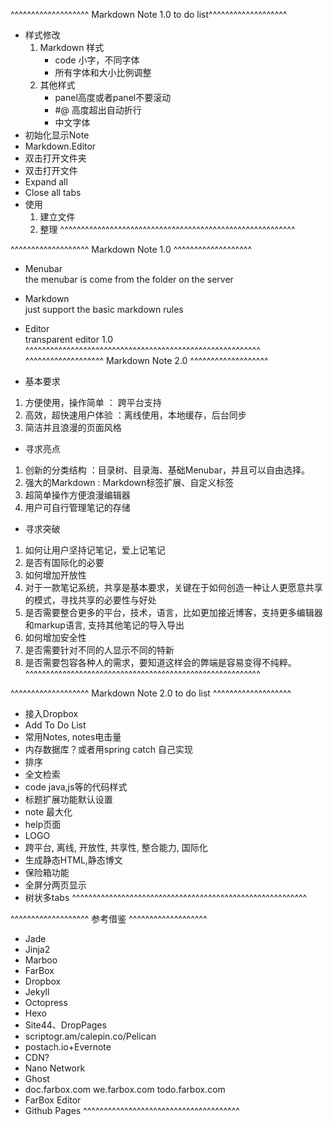 ^^^^^^^^^^^^^^^^^^^ Markdown Note 1.0 to do list^^^^^^^^^^^^^^^^^^^
- 样式修改
	1. Markdown 样式
		- code 小字，不同字体
		- 所有字体和大小比例调整
	1. 其他样式
		- panel高度或者panel不要滚动
		- #@ 高度超出自动折行
		- 中文字体
- 初始化显示Note
- Markdown.Editor
- 双击打开文件夹
- 双击打开文件
- Expand all
- Close all tabs
- 使用
	1. 建立文件
	1. 整理
^^^^^^^^^^^^^^^^^^^^^^^^^^^^^^^^^^^^^^^^^^^^^^^^^^^^^^^^^

^^^^^^^^^^^^^^^^^^^ Markdown Note 1.0 ^^^^^^^^^^^^^^^^^^^
- Menubar  
	the menubar is come from the folder on the server
- Markdown  
	just support the basic markdown rules
- Editor  
	transparent editor 1.0 
^^^^^^^^^^^^^^^^^^^^^^^^^^^^^^^^^^^^^^^^^^^^^^^^^^^^^^^^^
^^^^^^^^^^^^^^^^^^^ Markdown Note 2.0 ^^^^^^^^^^^^^^^^^^^

- 基本要求
1. 方便使用，操作简单 ： 跨平台支持
2. 高效，超快速用户体验 ：离线使用，本地缓存，后台同步
3. 简洁并且浪漫的页面风格

- 寻求亮点
1. 创新的分类结构 ：目录树、目录海、基础Menubar，并且可以自由选择。
2. 强大的Markdown : Markdown标签扩展、自定义标签
3. 超简单操作方便浪漫编辑器
4. 用户可自行管理笔记的存储

- 寻求突破
1. 如何让用户坚持记笔记，爱上记笔记
2. 是否有国际化的必要
3. 如何增加开放性
3. 对于一款笔记系统，共享是基本要求，关键在于如何创造一种让人更愿意共享的模式，寻找共享的必要性与好处
5. 是否需要整合更多的平台，技术，语言，比如更加接近博客，支持更多编辑器和markup语言, 支持其他笔记的导入导出
6. 如何增加安全性
7. 是否需要针对不同的人显示不同的特新
8. 是否需要包容各种人的需求，要知道这样会的弊端是容易变得不纯粹。
^^^^^^^^^^^^^^^^^^^^^^^^^^^^^^^^^^^^^^^^^^^^^^^^^^^^^^^^^	

^^^^^^^^^^^^^^^^^^^ Markdown Note 2.0 to do list ^^^^^^^^^^^^^^^^^^^
- 接入Dropbox
- Add To Do List
- 常用Notes, notes电击量
- 内存数据库？或者用spring catch 自己实现
- 排序
- 全文检索
- code java,js等的代码样式
- 标题扩展功能默认设置
- note 最大化
- help页面
- LOGO
- 跨平台, 离线, 开放性, 共享性, 整合能力, 国际化
- 生成静态HTML,静态博文
- 保险箱功能
- 全屏分两页显示
- 树状多tabs
^^^^^^^^^^^^^^^^^^^^^^^^^^^^^^^^^^^^^^^^^^^^^^^^^^^^^^^^^

^^^^^^^^^^^^^^^^^^^ 参考借鉴 ^^^^^^^^^^^^^^^^^^^
- Jade
- Jinja2
- Marboo
- FarBox
- Dropbox
- Jekyll
- Octopress
- Hexo
- Site44、DropPages
- scriptogr.am/calepin.co/Pelican
- postach.io+Evernote
- CDN?
- Nano Network
- Ghost
- doc.farbox.com we.farbox.com todo.farbox.com
- FarBox Editor
- Github Pages
^^^^^^^^^^^^^^^^^^^^^^^^^^^^^^^^^^^^^^